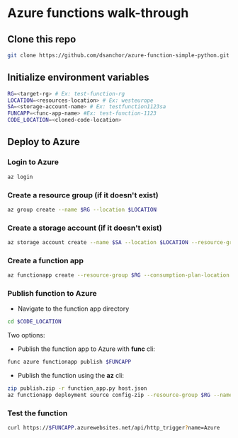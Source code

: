 # Azure functions walk-through

## Clone this repo

```bash
git clone https://github.com/dsanchor/azure-function-simple-python.git
```

## Initialize environment variables

```bash
RG=<target-rg> # Ex: test-function-rg
LOCATION=<resources-location> # Ex: westeurope
SA=<storage-account-name> # Ex: testfunction1123sa
FUNCAPP=<func-app-name> #Ex: test-function-1123
CODE_LOCATION=<cloned-code-location>
```
## Deploy to Azure

### Login to Azure

```bash
az login
```

### Create a resource group (if it doesn't exist)

```bash
az group create --name $RG --location $LOCATION
```

### Create a storage account (if it doesn't exist)

```bash
az storage account create --name $SA --location $LOCATION --resource-group $RG --sku Standard_LRS
```

### Create a function app

```bash
az functionapp create --resource-group $RG --consumption-plan-location $LOCATION --runtime python --runtime-version 3.8 --functions-version 4 --name $FUNCAPP --os-type linux --storage-account $SA
```

### Publish function to Azure

- Navigate to the function app directory

```bash
cd $CODE_LOCATION
```

Two options:

- Publish the function app to Azure with **func** cli:

```bash
func azure functionapp publish $FUNCAPP
```

- Publish the function using the **az** cli:

```bash
zip publish.zip -r function_app.py host.json
az functionapp deployment source config-zip --resource-group $RG --name $FUNCAPP --src ./publish.zip
```

### Test the function

```bash
curl https://$FUNCAPP.azurewebsites.net/api/http_trigger?name=Azure
```
